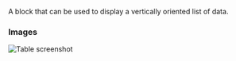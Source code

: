A block that can be used to display a vertically oriented list of data.

### Images

![Table screenshot](https://gitlab.com/appsemble/appsemble/-/raw/0.24.5/config/assets/list.png)
